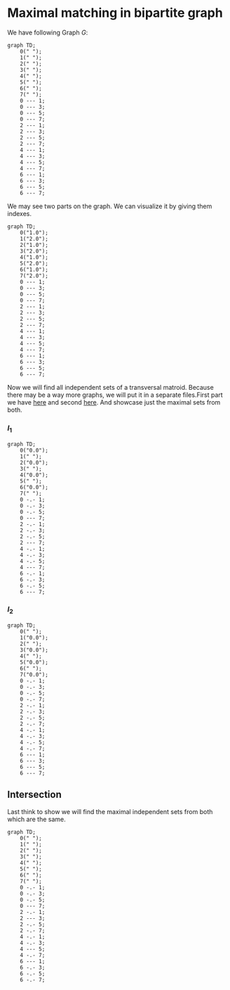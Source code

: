 # Maximal matching in bipartite graph

We have following Graph $G$:

```mermaid
graph TD;
	0(" ");
	1(" ");
	2(" ");
	3(" ");
	4(" ");
	5(" ");
	6(" ");
	7(" ");
	0 --- 1;
	0 --- 3;
	0 --- 5;
	0 --- 7;
	2 --- 1;
	2 --- 3;
	2 --- 5;
	2 --- 7;
	4 --- 1;
	4 --- 3;
	4 --- 5;
	4 --- 7;
	6 --- 1;
	6 --- 3;
	6 --- 5;
	6 --- 7;
```

We may see two parts on the graph. We can visualize it by giving them indexes.

```mermaid
graph TD;
	0("1.0");
	1("2.0");
	2("1.0");
	3("2.0");
	4("1.0");
	5("2.0");
	6("1.0");
	7("2.0");
	0 --- 1;
	0 --- 3;
	0 --- 5;
	0 --- 7;
	2 --- 1;
	2 --- 3;
	2 --- 5;
	2 --- 7;
	4 --- 1;
	4 --- 3;
	4 --- 5;
	4 --- 7;
	6 --- 1;
	6 --- 3;
	6 --- 5;
	6 --- 7;
```

Now we will find all independent sets of a transversal matroid. Because there may be a way more graphs, we will put it in a separate files.First part we have [here](./../output/3(1).md) and second [here](./../output/3(2).md). And showcase just the maximal sets from both.

### $I_{1}$

```mermaid
graph TD;
	0("0.0");
	1(" ");
	2("0.0");
	3(" ");
	4("0.0");
	5(" ");
	6("0.0");
	7(" ");
	0 -.- 1;
	0 -.- 3;
	0 -.- 5;
	0 --- 7;
	2 -.- 1;
	2 -.- 3;
	2 -.- 5;
	2 --- 7;
	4 -.- 1;
	4 -.- 3;
	4 -.- 5;
	4 --- 7;
	6 -.- 1;
	6 -.- 3;
	6 -.- 5;
	6 --- 7;
```

### $I_{2}$

```mermaid
graph TD;
	0(" ");
	1("0.0");
	2(" ");
	3("0.0");
	4(" ");
	5("0.0");
	6(" ");
	7("0.0");
	0 -.- 1;
	0 -.- 3;
	0 -.- 5;
	0 -.- 7;
	2 -.- 1;
	2 -.- 3;
	2 -.- 5;
	2 -.- 7;
	4 -.- 1;
	4 -.- 3;
	4 -.- 5;
	4 -.- 7;
	6 --- 1;
	6 --- 3;
	6 --- 5;
	6 --- 7;
```

## Intersection

Last think to show we will find the maximal independent sets from both which are the same.

```mermaid
graph TD;
	0(" ");
	1(" ");
	2(" ");
	3(" ");
	4(" ");
	5(" ");
	6(" ");
	7(" ");
	0 -.- 1;
	0 -.- 3;
	0 -.- 5;
	0 --- 7;
	2 -.- 1;
	2 --- 3;
	2 -.- 5;
	2 -.- 7;
	4 -.- 1;
	4 -.- 3;
	4 --- 5;
	4 -.- 7;
	6 --- 1;
	6 -.- 3;
	6 -.- 5;
	6 -.- 7;
```

